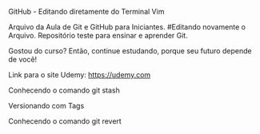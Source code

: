 GitHub - Editando diretamente do Terminal Vim

Arquivo da Aula de Git e GitHub para Iniciantes.
#Editando novamente o Arquivo.
Repositório teste para ensinar e aprender Git.

Gostou do curso? Então, continue estudando, porque seu futuro depende de você!

Link para o site Udemy: https://udemy.com

Conhecendo o comando git stash


Versionando com Tags

Conhecendo o comando git revert
